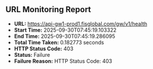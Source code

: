 ## URL Monitoring Report

- **URL:** https://api-gw1-prod1.fisglobal.com/gw/v1/health
- **Start Time:** 2025-09-30T07:45:19.103322
- **End Time:** 2025-09-30T07:45:19.286095
- **Total Time Taken:** 0.182773 seconds
- **HTTP Status Code:** 403
- **Status:** Failure
- **Failure Reason:** HTTP Status Code: 403

